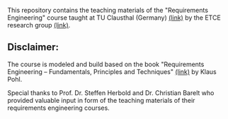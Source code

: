 This repository contains the teaching materials of the "Requirements Engineering" course taught at TU Clausthal (Germany) [(link)](https://www.isse.tu-clausthal.de/en/) by the ETCE research group [(link)](https://etce-lab.com).

## Disclaimer:

The course is modeled and build based on the book "Requirements Engineering – Fundamentals, Principles and Techniques" [(link)](https://link.springer.com/de/book/9783642125775) by Klaus Pohl.

Special thanks to Prof. Dr. Steffen Herbold and Dr. Christian Barelt who provided valuable input in form of the teaching materials of their requirements engineering courses.
